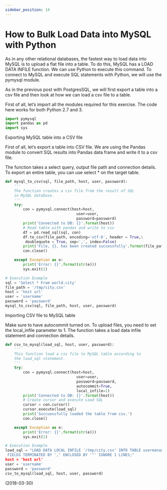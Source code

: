 ```yaml
---
sidebar_position: 14
---
```


# How to Bulk Load Data into MySQL with Python

As in any other relational databases, the fastest way to load data into MySQL is to upload a flat file into a table. To do this, MySQL has a LOAD DATA INFILE function. We can use Python to execute this command. To connect to MySQL and execute SQL statements with Python, we will use the pymysql module.

As in the previous post with PostgresSQL, we will first export a table into a csv file and then look at how we can load a csv file to a table.

First of all, let’s import all the modules required for this exercise. The code here works for both Python 2.7 and 3.

```python
import pymysql
import pandas as pd
import sys
```

Exporting MySQL table into a CSV file

First of all, let’s export a table into CSV file. We are using the Pandas module to convert SQL results into Pandas data frame and write it to a csv file.

The function takes a select query, output file path and connection details. To export an entire table, you can use select \* on the target table.

```python
def mysql_to_csv(sql, file_path, host, user, password):
    '''
    The function creates a csv file from the result of SQL
    in MySQL database.
    '''
    try:
        con = pymysql.connect(host=host,
                                user=user,
                                password=password)
        print('Connected to DB: {}'.format(host))
        # Read table with pandas and write to csv
        df = pd.read_sql(sql, con)
        df.to_csv(file_path, encoding='utf-8', header = True,\
         doublequote = True, sep=',', index=False)
        print('File, {}, has been created successfully'.format(file_path))
        con.close()

    except Exception as e:
        print('Error: {}'.format(str(e)))
        sys.exit(1)

# Execution Example
sql = 'Select * From world.city'
file_path = '/tmp/city.csv'
host = 'host url'
user = 'username'
password = 'password'
mysql_to_csv(sql, file_path, host, user, password)
```

Importing CSV file to MySQL table

Make sure to have autocommit turned on. To upload files, you need to set the local_infile parameter to 1. The function takes a load data infile statement and connection details.

```python
def csv_to_mysql(load_sql, host, user, password):
    '''
    This function load a csv file to MySQL table according to
    the load_sql statement.
    '''
    try:
        con = pymysql.connect(host=host,
                                user=user,
                                password=password,
                                autocommit=True,
                                local_infile=1)
        print('Connected to DB: {}'.format(host))
        # Create cursor and execute Load SQL
        cursor = con.cursor()
        cursor.execute(load_sql)
        print('Succuessfully loaded the table from csv.')
        con.close()

    except Exception as e:
        print('Error: {}'.format(str(e)))
        sys.exit(1)

# Execution Example
load_sql = "LOAD DATA LOCAL INFILE '/tmp/city.csv' INTO TABLE usermanaged.city\
 FIELDS TERMINATED BY ',' ENCLOSED BY '"' IGNORE 1 LINES;"
host = 'host url'
user = 'username'
password = 'password'
csv_to_mysql(load_sql, host, user, password)
```

(2018-03-30)

